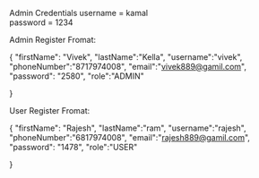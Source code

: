 Admin Credentials
username = kamal  
password = 1234


Admin Register Fromat:

{
    "firstName": "Vivek",
    "lastName":"Kella",
    "username":"vivek",
    "phoneNumber":"8717974008",
    "email":"vivek889@gamil.com",
    "password": "2580",
    "role":"ADMIN"
   
}

User Register Fromat:

{
    "firstName": "Rajesh",
    "lastName":"ram",
    "username":"rajesh",
    "phoneNumber":"6817974008",
    "email":"rajesh889@gamil.com",
    "password": "1478",
    "role":"USER"
   
}
